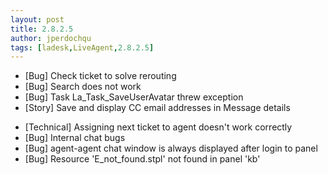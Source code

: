 ```yaml
---
layout: post
title: 2.8.2.5
author: jperdochqu
tags: [ladesk,LiveAgent,2.8.2.5]
---
```


- [Bug] Check ticket to solve rerouting
- [Bug] Search does not work
- [Bug] Task La_Task_SaveUserAvatar threw exception
- [Story] Save and display CC  email addresses in Message details

<!--more-->

- [Technical] Assigning next ticket to agent doesn't work correctly
- [Bug] Internal chat bugs
- [Bug] agent-agent chat window is always displayed after login to panel
- [Bug] Resource 'E_not_found.stpl' not found in panel 'kb'
